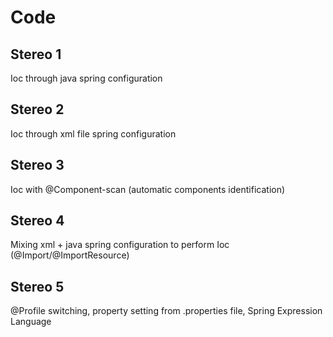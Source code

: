 # Code 
## Stereo 1

Ioc through java spring configuration

## Stereo 2

Ioc through xml file spring configuration

## Stereo 3

Ioc with @Component-scan (automatic components identification)

## Stereo 4
Mixing xml + java spring configuration to perform Ioc (@Import/@ImportResource)

## Stereo 5
@Profile switching, property setting from .properties file, Spring Expression Language